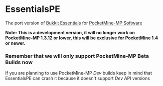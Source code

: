 EssentialsPE
================

The port version of [Bukkit Essentials](http://dev.bukkit.org/bukkit-plugins/essentials/) for [PocketMine-MP Software](http://http://www.pocketmine.net/)

**Note: 
This is a development version, it will no longer work on PocketMine-MP 1.3.12 or lower, this will be exclusive for PocketMine 1.4 or newer.**

### Remember that we will only support PocketMine-MP Beta Builds now
If you are planning to use PocketMine-MP _Dev_ builds keep in mind that EssentialsPE can crash it because it doesn't support _Dev_ API versions
